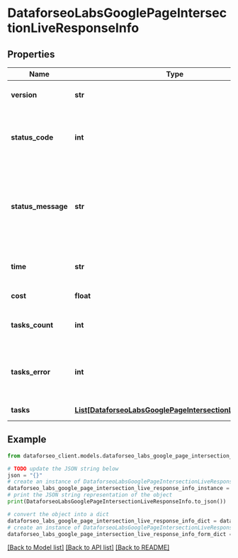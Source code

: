 # DataforseoLabsGooglePageIntersectionLiveResponseInfo


## Properties

Name | Type | Description | Notes
------------ | ------------- | ------------- | -------------
**version** | **str** | the current version of the API | [optional] 
**status_code** | **int** | general status code you can find the full list of the response codes here | [optional] 
**status_message** | **str** | general informational message you can find the full list of general informational messages here | [optional] 
**time** | **str** | total execution time, seconds | [optional] 
**cost** | **float** | total tasks cost, USD | [optional] 
**tasks_count** | **int** | the number of tasks in the tasks array | [optional] 
**tasks_error** | **int** | the number of tasks in the tasks array returned with an error | [optional] 
**tasks** | [**List[DataforseoLabsGooglePageIntersectionLiveTaskInfo]**](DataforseoLabsGooglePageIntersectionLiveTaskInfo.md) | array of tasks | [optional] 

## Example

```python
from dataforseo_client.models.dataforseo_labs_google_page_intersection_live_response_info import DataforseoLabsGooglePageIntersectionLiveResponseInfo

# TODO update the JSON string below
json = "{}"
# create an instance of DataforseoLabsGooglePageIntersectionLiveResponseInfo from a JSON string
dataforseo_labs_google_page_intersection_live_response_info_instance = DataforseoLabsGooglePageIntersectionLiveResponseInfo.from_json(json)
# print the JSON string representation of the object
print(DataforseoLabsGooglePageIntersectionLiveResponseInfo.to_json())

# convert the object into a dict
dataforseo_labs_google_page_intersection_live_response_info_dict = dataforseo_labs_google_page_intersection_live_response_info_instance.to_dict()
# create an instance of DataforseoLabsGooglePageIntersectionLiveResponseInfo from a dict
dataforseo_labs_google_page_intersection_live_response_info_form_dict = dataforseo_labs_google_page_intersection_live_response_info.from_dict(dataforseo_labs_google_page_intersection_live_response_info_dict)
```
[[Back to Model list]](../README.md#documentation-for-models) [[Back to API list]](../README.md#documentation-for-api-endpoints) [[Back to README]](../README.md)


